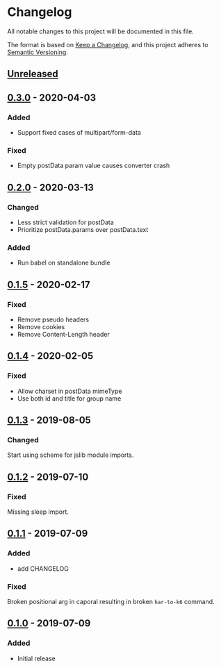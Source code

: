 # Changelog
All notable changes to this project will be documented in this file.

The format is based on [Keep a Changelog](https://keepachangelog.com/en/1.0.0/),
and this project adheres to [Semantic Versioning](https://semver.org/spec/v2.0.0.html).

## [Unreleased]

## [0.3.0] - 2020-04-03

### Added
- Support fixed cases of multipart/form-data

### Fixed
- Empty postData param value causes converter crash

## [0.2.0] - 2020-03-13

### Changed
- Less strict validation for postData
- Prioritize postData.params over postData.text

### Added
- Run babel on standalone bundle

## [0.1.5] - 2020-02-17

### Fixed
- Remove pseudo headers
- Remove cookies
- Remove Content-Length header

## [0.1.4] - 2020-02-05

### Fixed
- Allow charset in postData mimeType
- Use both id and title for group name

## [0.1.3] - 2019-08-05

### Changed
Start using scheme for jslib module imports.

## [0.1.2] - 2019-07-10

### Fixed
Missing sleep import.

## [0.1.1] - 2019-07-09

### Added
- add CHANGELOG

### Fixed
Broken positional arg in caporal resulting in broken `har-to-k6` command.

## [0.1.0] - 2019-07-09
### Added
- Initial release

[Unreleased]: https://github.com/loadimpact/har-to-k6/compare/v0.3.0...HEAD
[0.3.0]: https://github.com/loadimpact/har-to-k6/compare/v0.2.0...v0.3.0
[0.2.0]: https://github.com/loadimpact/har-to-k6/compare/v0.1.5...v0.2.0
[0.1.5]: https://github.com/loadimpact/har-to-k6/compare/v0.1.4...v0.1.5
[0.1.4]: https://github.com/loadimpact/har-to-k6/compare/v0.1.3...v0.1.4
[0.1.3]: https://github.com/loadimpact/har-to-k6/compare/v0.1.2...v0.1.3
[0.1.2]: https://github.com/loadimpact/har-to-k6/compare/v0.1.1...v0.1.2
[0.1.1]: https://github.com/loadimpact/har-to-k6/compare/v0.1.0...v0.1.1
[0.1.0]: https://github.com/olivierlacan/keep-a-changelog/releases/tag/v0.1.0